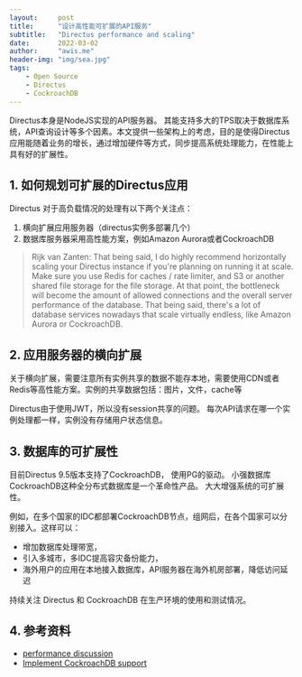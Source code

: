 ```yaml
---
layout:     post
title:      "设计高性能可扩展的API服务"
subtitle:   "Directus performance and scaling"
date:       2022-03-02
author:     "awis.me"
header-img: "img/sea.jpg"
tags:
    - Open Source
    - Directus
    - CockroachDB
---
```


Directus本身是NodeJS实现的API服务器。 其能支持多大的TPS取决于数据库系统，API查询设计等多个因素。本文提供一些架构上的考虑，目的是使得Directus应用能随着业务的增长，通过增加硬件等方式，同步提高系统处理能力，在性能上具有好的扩展性。

## 1. 如何规划可扩展的Directus应用

Directus 对于高负载情况的处理有以下两个关注点：
1. 横向扩展应用服务器（directus实例多部署几个）
2. 数据库服务器采用高性能方案，例如Amazon Aurora或者CockroachDB

> Rijk van Zanten: That being said, I do highly recommend horizontally scaling your Directus instance if you're planning on running it at scale. Make sure you use Redis for caches / rate limiter, and S3 or another shared file storage for the file storage. At that point, the bottleneck will become the amount of allowed connections and the overall server performance of the database. That being said, there's a lot of database services nowadays that scale virtually endless, like Amazon Aurora or CockroachDB. 

## 2. 应用服务器的横向扩展

关于横向扩展，需要注意所有实例共享的数据不能存本地，需要使用CDN或者Redis等高性能方案。实例的共享数据包括：图片，文件，cache等

Directus由于使用JWT，所以没有session共享的问题。 每次API请求在哪一个实例处理都一样，实例没有存储用户状态信息。

## 3. 数据库的可扩展性

目前Directus 9.5版本支持了CockroachDB， 使用PG的驱动。 小强数据库CockroachDB这种全分布式数据库是一个革命性产品。 大大增强系统的可扩展性。

例如，在多个国家的IDC都部署CockroachDB节点，组网后，在各个国家可以分别接入。这样可以：
- 增加数据库处理带宽，
- 引入多城市，多IDC提高容灾备份能力，
- 海外用户的应用在本地接入数据库，API服务器在海外机房部署，降低访问延迟

持续关注 Directus 和 CockroachDB 在生产环境的使用和测试情况。

## 4. 参考资料

- [performance discussion](https://github.com/directus/directus/discussions/11563)
- [Implement CockroachDB support](https://github.com/directus/directus/pull/10113)